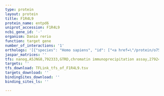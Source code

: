 ```yaml
---
type: protein
layout: protein
title: F1R4L9
protein_name: entpd6
uniprot_accession: F1R4L9
ncbi_gene_id: '-'
organism: Danio rerio
function: target gene
number_of_interactions: '1'
orthologs: '[{"species": "Homo sapiens", "id": ["<a href=\"/protein/o75354\">O75354</a>"]}, {"species": "Mus musculus", "id": ["<a href=\"/protein/q3u0p5\">Q3U0P5</a>"]}, {"species": "Rattus norvegicus", "id": ["<a href=\"/protein/q9er31\">Q9ER31</a>"]}, {"species": "Caenorhabditis elegans", "id": ["<a href=\"/protein/q9xu84\">Q9XU84</a>"]}, {"species": "Saccharomyces cerevisiae", "id": ["<a href=\"/protein/p32621\">P32621</a>"]}]'
jaspar_matrices: ''
tfs: nanog,A5JNG8,792333,GTRD,chromatin immunoprecipitation assay,27924024%5Buid%5D,No
targets: ''
tfs_download: TFLink_tfs_of_F1R4L9.tsv
targets_download: ''
bindingSites_download: ''
binding_sites_ls: ''

---
```

